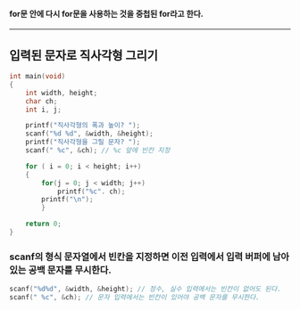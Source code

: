#### for문 안에 다시 for문을 사용하는 것을 중첩된 for라고 한다. ####
____

## 입력된 문자로 직사각형 그리기 ##
```c
int main(void)
{
	int width, height;
	char ch;
	int i, j;

	printf("직사각형의 폭과 높이? ");
	scanf("%d %d", &width, &height);
	printf("직사각형을 그릴 문자? ");
	scanf(" %c", &ch); // %c 앞에 빈칸 지정 

	for ( i = 0; i < height; i++)
	{
		for(j = 0; j < width; j++)
			printf("%c". ch);
		printf("\n");
		}

	return 0;	
}
```
### scanf의 형식 문자열에서 빈칸을 지정하면 이전 입력에서 입력 버퍼에 남아있는 공백 문자를 무시한다. ###
```c
scanf("%d%d", &width, &height); // 정수, 실수 입력에서는 빈칸이 없어도 된다.
scanf(" %c", &ch); // 문자 입력에서는 빈칸이 있어야 공백 문자를 무시한다.
```